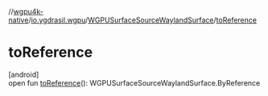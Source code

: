 //[wgpu4k-native](../../../index.md)/[io.ygdrasil.wgpu](../index.md)/[WGPUSurfaceSourceWaylandSurface](index.md)/[toReference](to-reference.md)

# toReference

[android]\
open fun [toReference](to-reference.md)(): WGPUSurfaceSourceWaylandSurface.ByReference